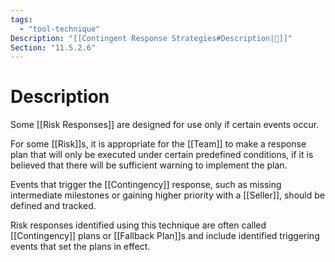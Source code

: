 ```yaml
---
tags:
  - "tool-technique"
Description: "[[Contingent Response Strategies#Description|📝]]"
Section: "11.5.2.6"
---
```

# Description
Some [[Risk Responses]] are designed for use only if certain events occur.

For some [[Risk]]s, it is appropriate for the [[Team]] to make a response plan that will only be executed under certain predefined conditions, if it is believed that there will be sufficient warning to implement the plan.

Events that trigger the [[Contingency]] response, such as missing intermediate milestones or gaining higher priority with a [[Seller]], should be defined and tracked.

Risk responses identified using this technique are often called [[Contingency]] plans or [[Fallback Plan]]s and include identified triggering events that set the plans in effect.